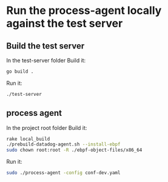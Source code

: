 # Run the process-agent locally against the test server

## Build the test server

In the test-server folder
Build it:

```bash
go build .
```

Run it:

```bash
./test-server
```

## process agent

In the project root folder
Build it:

```bash
rake local_build
./prebuild-datadog-agent.sh --install-ebpf
sudo chown root:root -R ./ebpf-object-files/x86_64
```

Run it:

```bash
sudo ./process-agent -config conf-dev.yaml
```
